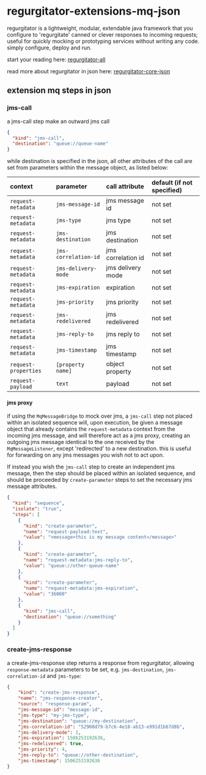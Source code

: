 # regurgitator-extensions-mq-json

regurgitator is a lightweight, modular, extendable java framework that you configure to 'regurgitate' canned or clever responses to incoming requests; useful for quickly mocking or prototyping services without writing any code. simply configure, deploy and run.

start your reading here: [regurgitator-all](https://talmeym.github.io/regurgitator-all#regurgitator)

read more about regurgitator in json here: [regurgitator-core-json](https://talmeym.github.io/regurgitator-core-json#json-configuration-of-regurgitator)

## extension mq steps in json

### jms-call

a jms-call step make an outward jms call

```json
{
  "kind": "jms-call",
  "destination": "queue://queue-name"
}
```

while destination is specified in the json, all other attributes of the call are set from parameters within the message object, as listed below:

|context|parameter|call attribute|default (if not specified)|
|:---|:---|:---|:---|
|``request-metadata``|``jms-message-id``|jms message id|not set|
|``request-metadata``|``jms-type``|jms type|not set|
|``request-metadata``|``jms-destination``|jms destination|not set|
|``request-metadata``|``jms-correlation-id``|jms correlation id|not set|
|``request-metadata``|``jms-delivery-mode``|jms delivery mode|not set|
|``request-metadata``|``jms-expiration``|expiration|not set|
|``request-metadata``|``jms-priority``|jms priority|not set|
|``request-metadata``|``jms-redelivered``|jms redelivered|not set|
|``request-metadata``|``jms-reply-to``|jms reply to|not set|
|``request-metadata``|``jms-timestamp``|jms timestamp|not set|
|``request-properties``| ``[property name]`` |object property|not set|
|``request-payload``|``text`` |payload|not set|

#### jms proxy

if using the ``MqMessageBridge`` to mock over jms, a ``jms-call`` step not placed within an isolated sequence will, upon execution, be given a message object that already contains the ``request-metadata`` context from the incoming jms message, and will therefore act as a jms proxy, creating an outgoing jms message identical to the one received by the ``MqMessageListener``, except 'redirected' to a new destination. this is useful for forwarding on any jms messages you wish not to act upon.

If instead you wish the ``jms-call`` step to create an independent jms message, then the step should be placed within an isolated sequence, and should be proceeded by ``create-parameter`` steps to set the necessary jms message attributes.

```json
{
  "kind": "sequence",
  "isolate": "true",
  "steps": [
    {
      "kind": "create-parameter",
      "name": "request-payload:text",
      "value": "<message>this is my message content</message>"
    },
    {
      "kind": "create-parameter",
      "name": "request-metadata:jms-reply-to",
      "value": "queue://other-queue-name"
    },
    {
      "kind": "create-parameter",
      "name": "request-metadata:jms-expiration",
      "value": "36000"
    },
    {
      "kind": "jms-call",
      "destination": "queue://something"
    }
  ]
}
```

### create-jms-response

a create-jms-response step returns a response from regurgitator, allowing ``response-metadata`` parameters to be set, e.g. ``jms-destination``, ``jms-correlation-id`` and ``jms-type``:

```json
{
    "kind": "create-jms-response",
    "name": "jms-response-creator",
    "source": "response-param",
    "jms-message-id": "message-id",
    "jms-type": "my-jms-type",
    "jms-destination": "queue://my-destination",
    "jms-correlation-id": "52908d79-b7c6-4e18-ab13-e991d1b67d8b",
    "jms-delivery-mode": 1,
    "jms-expiration": 1506253192636,
    "jms-redelivered": true,
    "jms-priority": 4,
    "jms-reply-to": "queue://other-destination",
    "jms-timestamp": 1506253192636
}
```
